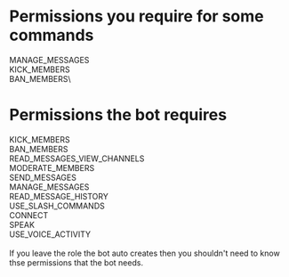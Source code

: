 # Permissions you require for some commands
MANAGE_MESSAGES\
KICK_MEMBERS\
BAN_MEMBERS\


# Permissions the bot requires
KICK_MEMBERS\
BAN_MEMBERS\
READ_MESSAGES_VIEW_CHANNELS\
MODERATE_MEMBERS\
SEND_MESSAGES\
MANAGE_MESSAGES\
READ_MESSAGE_HISTORY\
USE_SLASH_COMMANDS\
CONNECT\
SPEAK\
USE_VOICE_ACTIVITY\
\
If you leave the role the bot auto creates then you shouldn't need to know thse permissions that the bot needs.